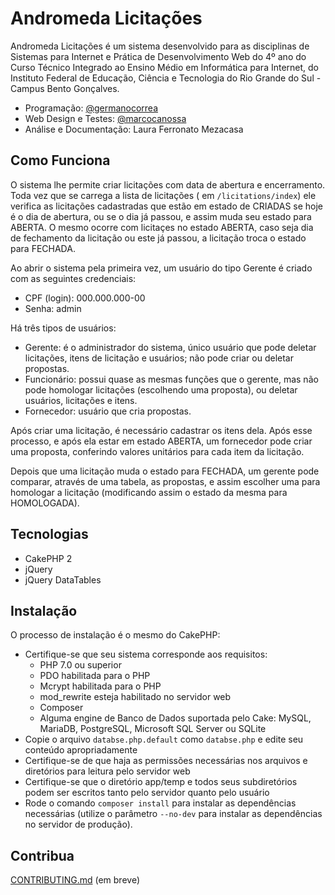# Andromeda Licitações

Andromeda Licitações é um sistema desenvolvido para as disciplinas de Sistemas para Internet e Prática de Desenvolvimento Web do 4º ano do Curso Técnico Integrado ao Ensino Médio em Informática para Internet, do Instituto Federal de Educação, Ciência e Tecnologia do Rio Grande do Sul - Campus Bento Gonçalves.

- Programação: [@germanocorrea](https://github.com/germanocorrea)
- Web Design e Testes: [@marcocanossa](https://github.com/marcocanossa)
- Análise e Documentação: Laura Ferronato Mezacasa

## Como Funciona
O sistema lhe permite criar licitações com data de abertura e encerramento. Toda vez que se carrega a lista de licitações ( em `/licitations/index`) ele verifica as licitações cadastradas que estão em estado de CRIADAS se hoje é o dia de abertura, ou se o dia já passou, e assim muda seu estado para ABERTA. O mesmo ocorre com licitaçes no estado ABERTA, caso seja dia de fechamento da licitação ou este já passou, a licitação troca o estado para FECHADA.

Ao abrir o sistema pela primeira vez, um usuário do tipo Gerente é criado com as seguintes credenciais:
- CPF (login): 000.000.000-00
- Senha: admin

Há três tipos de usuários:
- Gerente: é o administrador do sistema, único usuário que pode deletar licitações, itens de licitação e usuários; não pode criar ou deletar propostas.
- Funcionário: possui quase as mesmas funções que o gerente, mas não pode homologar licitações (escolhendo uma proposta), ou deletar usuários, licitações e itens.
- Fornecedor: usuário que cria propostas.

Após criar uma licitação, é necessário cadastrar os itens dela. Após esse processo, e após ela estar em estado ABERTA, um fornecedor pode criar uma proposta, conferindo valores unitários para cada item da licitação.

Depois que uma licitação muda o estado para FECHADA, um gerente pode comparar, através de uma tabela, as propostas, e assim escolher uma para homologar a licitação (modificando assim o estado da mesma para HOMOLOGADA).

## Tecnologias

- CakePHP 2
- jQuery
- jQuery DataTables

## Instalação
O processo de instalação é o mesmo do CakePHP:
- Certifique-se que seu sistema corresponde aos requisitos:
    - PHP 7.0 ou superior
    - PDO habilitada para o PHP
    - Mcrypt habilitada para o PHP
    - mod_rewrite esteja habilitado no servidor web
    - Composer
    - Alguma engine de Banco de Dados suportada pelo Cake: MySQL, MariaDB, PostgreSQL, Microsoft SQL Server ou SQLite
- Copie o arquivo `databse.php.default` como `databse.php` e edite seu conteúdo apropriadamente
- Certifique-se de que haja as permissões necessárias nos arquivos e diretórios para leitura pelo servidor web
- Certifique-se que o diretório app/temp e todos seus subdiretórios podem ser escritos tanto pelo servidor quanto pelo usuário
- Rode o comando `composer install` para instalar as dependências necessárias (utilize o parâmetro `--no-dev` para instalar as dependências no servidor de produção).

## Contribua

[CONTRIBUTING.md](CONTRIBUTING.md) (em breve)
